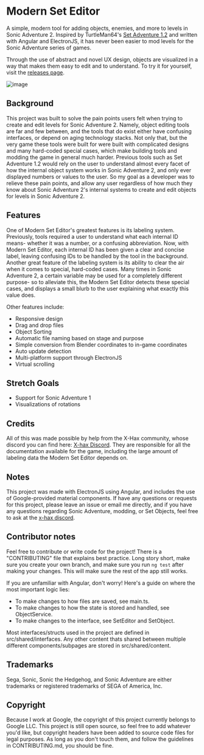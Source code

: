 # Modern Set Editor
A simple, modern tool for adding objects, enemies, and more to levels in Sonic Adventure 2. Inspired by TurtleMan64's [Set Adventure 1.2](https://github.com/TurtleMan64/SetAdventure) and written with Angular and ElectronJS, it has never been easier to mod levels for the Sonic Adventure series of games.

Through the use of abstract and novel UX design, objects are visualized in a way that makes them easy to edit and to understand. To try it for yourself, visit the [releases page](https://github.com/J-N-R/Set-File-Editor/releases).

![image](https://user-images.githubusercontent.com/80438344/222892418-098fddb5-ca6c-43b7-8449-df013c9db496.png)

## Background
This project was built to solve the pain points users felt when trying to create and edit levels for Sonic Adventure 2. Namely, object editing tools are far and few between, and the tools that do exist either have confusing interfaces, or depend on aging technology stacks. Not only that, but the very game these tools were built for were built with complicated designs and many hard-coded special cases, which make building tools and modding the game in general much harder. Previous tools such as Set Adventure 1.2 would rely on the user to understand almost every facet of how the internal object system works in Sonic Adventure 2, and only ever displayed numbers or values to the user. So my goal as a developer was to relieve these pain points, and allow any user regardless of how much they know about Sonic Adventure 2's internal systems to create and edit objects for levels in Sonic Adventure 2.

## Features
One of Modern Set Editor's greatest features is its labeling system. Previously, tools required a user to understand what each internal ID means- whether it was a number, or a confusing abbreviation. Now, with Modern Set Editor, each internal ID has been given a clear and concise label, leaving confusing IDs to be handled by the tool in the background. Another great feature of the labeling system is its ability to clear the air when it comes to special, hard-coded cases. Many times in Sonic Adventure 2, a certain variable may be used for a completely different purpose- so to alleviate this, the Modern Set Editor detects these special cases, and displays a small blurb to the user explaining what exactly this value does.

Other features include:
* Responsive design
* Drag and drop files
* Object Sorting
* Automatic file naming based on stage and purpose
* Simple conversion from Blender coordinates to in-game coordinates
* Auto update detection
* Multi-platform support through ElectronJS
* Virtual scrolling

## Stretch Goals
* Support for Sonic Adventure 1
* Visualizations of rotations

## Credits
All of this was made possible by help from the X-Hax community, whose discord you can find here: [X-hax Discord](https://discord.gg/gqJCF47). They are responsible for all the documentation available for the game, including the large amount of labeling data the Modern Set Editor depends on.

## Notes
This project was made with ElectronJS using Angular, and includes the use of Google-provided material components. If have any questions or requests for this project, please leave an issue or email me directly, and if you have any questions regarding Sonic Adventure, modding, or Set Objects, feel free to ask at the [x-hax discord](https://discord.gg/gqJCF47).

## Contributor notes
Feel free to contribute or write code for the project! There is a "CONTRIBUTING" file that explains best practice. Long story short, make sure you create your own branch, and make sure you run `ng test` after making your changes. This will make sure the rest of the app still works.

If you are unfamiliar with Angular, don't worry! Here's a guide on where the most important logic lies:

* To make changes to how files are saved, see main.ts.
* To make changes to how the state is stored and handled, see ObjectService.
* To make changes to the interface, see SetEditor and SetObject.

Most interfaces/structs used in the project are defined in src/shared/interfaces. Any other content thats shared between multiple different components/subpages are stored in src/shared/content.

## Trademarks
Sega, Sonic, Sonic the Hedgehog, and Sonic Adventure are either
trademarks or registered trademarks of SEGA of America, Inc.

## Copyright
Because I work at Google, the copyright of this project currently belongs to Google LLC. This project is still open source, so feel free to add whatever you'd like, but copyright headers have been added to source code files for legal purposes. As long as you don't touch them, and follow the guidelines in CONTRIBUTING.md, you should be fine.
